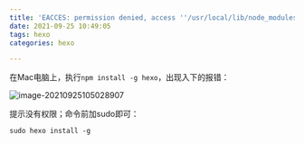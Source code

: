 ```yaml
---
title: 'EACCES: permission denied, access ''/usr/local/lib/node_modules'''
date: 2021-09-25 10:49:05
tags: hexo
categories: hexo

---
```


在Mac电脑上，执行`npm install -g hexo`，出现入下的报错：

![image-20210925105028907](image-20210925105028907.png)

提示没有权限；命令前加sudo即可：

```
sudo hexo install -g 
```

